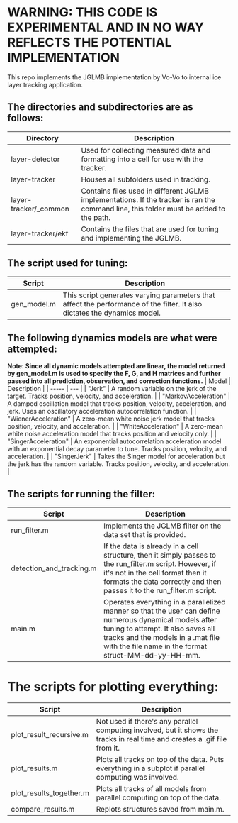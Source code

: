 # WARNING: THIS CODE IS EXPERIMENTAL AND IN NO WAY REFLECTS THE POTENTIAL IMPLEMENTATION

This repo implements the JGLMB implementation by Vo-Vo to internal ice layer tracking application. 

## The directories and subdirectories are as follows: 
| Directory | Description | 
| ----- | --- |
| layer-detector |			Used for collecting measured data and formatting into a cell for use with the tracker. |
| layer-tracker |			Houses all subfolders used in tracking. |
| layer-tracker/_common |		Contains files used in different JGLMB implementations. If the tracker is ran the command line, this folder must be added to the path. |
| layer-tracker/ekf |			Contains the files that are used for tuning and implementing the JGLMB. |

## The script used for tuning: 
| Script | Description | 
| ----- | --- |
| gen_model.m	|			This script generates varying parameters that affect the performance of the filter. It also dictates the dynamics model. |

## The following dynamics models are what were attempted:
**Note: Since all dynamic models attempted are linear, the model returned by gen_model.m is used to specify the F, G, and H matrices and further passed into all prediction, observation, and correction functions.** 
| Model | Description | 
| ----- | --- |
| "Jerk" | 				A random variable on the jerk of the target. Tracks position, velocity, and acceleration. |
| "MarkovAcceleration" |		A damped oscillation model that tracks position, velocity, acceleration, and jerk. Uses an oscillatory acceleration autocorrelation function. |
| "WienerAcceleration" |		A zero-mean white noise jerk model that tracks position, velocity, and acceleration. |
| "WhiteAcceleration" | 		A zero-mean white noise acceleration model that tracks position and velocity only. |
| "SingerAcceleration" |		An exponential autocorrelation acceleration model with an exponential decay parameter to tune. Tracks position, velocity, and acceleration. |
| "SingerJerk"	| 			Takes the Singer model for acceleration but the jerk has the random variable. Tracks position, velocity, and acceleration. |

## The scripts for running the filter: 
| Script | Description | 
| ----- | --- |
| run_filter.m | 			Implements the JGLMB filter on the data set that is provided. |
| detection_and_tracking.m |		If the data is already in a cell structure, then it simply passes to the run_filter.m script. However, if it's not in the cell format then it 									formats the data correctly and then passes it to the run_filter.m script. |
| main.m |				Operates everything in a parallelized manner so that the user can define numerous dynamical models after tuning to attempt. It also saves all 									tracks and the models in a .mat file with the file name in the format struct-MM-dd-yy-HH-mm. |

# The scripts for plotting everything: 
| Script | Description | 
| ----- | --- |
| plot_result_recursive.m |		Not used if there's any parallel computing involved, but it shows the tracks in real time and creates a .gif file from it. |
| plot_results.m |			Plots all tracks on top of the data. Puts everything in a subplot if parallel computing was involved. |
| plot_results_together.m |		Plots all tracks of all models from parallel computing on top of the data. |
| compare_results.m |			Replots structures saved from main.m. |

